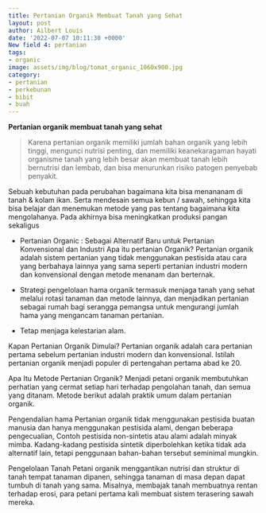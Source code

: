 ```yaml
---
title: Pertanian Organik Membuat Tanah yang Sehat
layout: post
author: Ailbert Louis
date: '2022-07-07 10:11:30 +0000'
New field 4: pertanian
tags:
- organic
image: assets/img/blog/tomat_organic_1060x900.jpg
category:
- pertanian
- perkebunan
- bibit
- buah
---
```


**Pertanian organik membuat tanah yang sehat**

> Karena pertanian organik memiliki jumlah bahan organik yang lebih tinggi, mengunci nutrisi penting, dan memiliki keanekaragaman hayati organisme tanah yang lebih besar akan membuat tanah lebih bernutrisi dan lembab, dan bisa menurunkan risiko patogen penyebab penyakit.

Sebuah kebutuhan pada perubahan bagaimana kita bisa menananam di tanah & kolam ikan. Serta mendesain semua kebun / sawah, sehingga kita bisa belajar dan menemukan metode yang pas tentang bagaimana kita mengolahanya. Pada akhirnya bisa meningkatkan produksi pangan sekaligus 

* Pertanian Organic : Sebagai Alternatif Baru untuk Pertanian Konvensional dan Industri
Apa itu pertanian Organik? Pertanian organik adalah sistem pertanian yang tidak menggunakan pestisida atau cara yang berbahaya lainnya yang sama seperti pertanian industri modern dan konvensional dengan metode menanam dan berternak.

* Strategi pengelolaan hama organik termasuk menjaga tanah yang sehat melalui rotasi tanaman dan metode lainnya, dan menjadikan pertanian sebagai rumah bagi serangga pemangsa untuk mengurangi jumlah hama yang mengancam tanaman pertanian.

* Tetap menjaga kelestarian alam.

Kapan Pertanian Organik Dimulai? Pertanian organik adalah cara pertanian pertama sebelum pertanian industri modern dan konvensional. Istilah pertanian organik menjadi populer di pertengahan pertama abad ke 20.

Apa Itu Metode Pertanian Organik? Menjadi petani organik membutuhkan perhatian yang cermat setiap hari terhadap pengolahan tanah, dan semua yang ditanam. Metode berikut adalah praktik umum dalam pertanian organik.

Pengendalian hama Pertanian organik tidak menggunakan pestisida buatan manusia dan hanya menggunakan pestisida alami, dengan beberapa pengecualian, Contoh pestisida non-sintetis atau alami adalah minyak mimba. Kadang-kadang pestisida sintetik diperbolehkan ketika tidak ada alternatif lain, tetapi penggunaan bahan-bahan tersebut seminimal mungkin.

Pengelolaan Tanah Petani organik menggantikan nutrisi dan struktur di tanah tempat tanaman dipanen, sehingga tanaman di masa depan dapat tumbuh di tanah yang sama. Misalnya, membajak tanah membuatnya rentan terhadap erosi, para petani pertama kali membuat sistem terasering sawah mereka.

